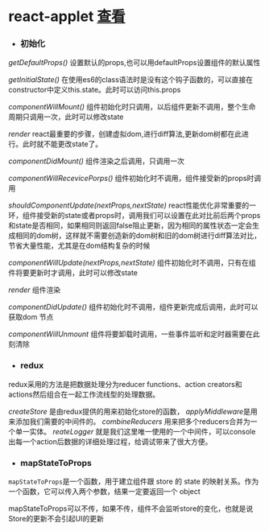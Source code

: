 # react-applet   [查看](https://www.jianshu.com/p/324fd1c124ad)

* ### 初始化
*getDefaultProps()*  设置默认的props,也可以用defaultProps设置组件的默认属性  

*getInitialState()*  在使用es6的class语法时是没有这个钩子函数的，可以直接在constructor中定义this.state。此时可以访问this.props  

*componentWillMount()* 组件初始化时只调用，以后组件更新不调用，整个生命周期只调用一次，此时可以修改state

*render* react最重要的步骤，创建虚拟dom,进行diff算法,更新dom树都在此进行。此时就不能更改state了。 

*componentDidMount()* 组件渲染之后调用，只调用一次   

*componentWillRecevicePorps()* 组件初始化时不调用，组件接受新的props时调用

*shouldComponentUpdate(nextProps,nextState)* react性能优化非常重要的一环，组件接受新的state或者props时，调用我们可以设置在此对比前后两个props和state是否相同，如果相同则返回false阻止更新，因为相同的属性状态一定会生成相同的dom树，这样就不需要创造新的dom树和旧的dom树进行diff算法对比，节省大量性能，尤其是在dom结构复杂的时候  

*componentWillUpdate(nextProps,nextState)* 组件初始化时不调用，只有在组件将要更新时才调用，此时可以修改state 

*render* 组件渲染  

*componentDidUpdate()* 组件初始化时不调用，组件更新完成后调用，此时可以获取dom 节点  

*componentWillUnmount* 组件将要卸载时调用，一些事件监听和定时器需要在此刻清除 

* ### redux
redux采用的方法是把数据处理分为reducer functions、action creators和actions然后组合在一起工作流线型的处理数据。

*createStore* 是由redux提供的用来初始化store的函数， 
*applyMiddleware*是用来添加我们需要的中间件的。
*combineReducers* 用来把多个reducers合并为一个单一实体。
*reateLogger* 就是我们这里唯一使用的一个中间件，可以console出每一个action后数据的详细处理过程，给调试带来了很大方便。

* ### mapStateToProps
`mapStateToProps`是一个函数，用于建立组件跟 store 的 state 的映射关系。作为一个函数，它可以传入两个参数，结果一定要返回一个 object 

mapStateToProps可以不传，如果不传，组件不会监听store的变化，也就是说Store的更新不会引起UI的更新 
